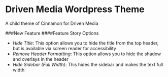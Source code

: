 # Driven Media Wordpress Theme
A child theme of Cinnamon for Driven Media

###New Feature
####Feature Story Options
* *Hide Title*: This option allows you to hide the title from the top header, but is available via screen reader for accessibility
* *Remove Header Formatting*: This option allows you to hide the shadow and overlays in the header
* *Hide Sidebar (Full Width)*: This hides the sidebar and makes the text full width
